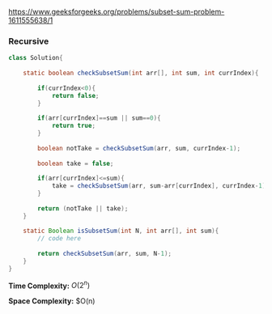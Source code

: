 https://www.geeksforgeeks.org/problems/subset-sum-problem-1611555638/1

### Recursive

```java
class Solution{
    
    static boolean checkSubsetSum(int arr[], int sum, int currIndex){
        
        if(currIndex<0){
            return false;
        }
        
        if(arr[currIndex]==sum || sum==0){
            return true;
        }
        
        boolean notTake = checkSubsetSum(arr, sum, currIndex-1);
        
        boolean take = false;
        
        if(arr[currIndex]<=sum){
            take = checkSubsetSum(arr, sum-arr[currIndex], currIndex-1);
        }
        
        return (notTake || take);
    }
    
    static Boolean isSubsetSum(int N, int arr[], int sum){
        // code here
        
        return checkSubsetSum(arr, sum, N-1);
    }
}
```

**Time Complexity:** $O(2^n)$

**Space Complexity:** $O(n)

